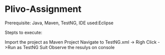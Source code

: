 # Plivo-Assignment

Prerequisite:
Java, Maven, TestNG, IDE used:Eclipse

Stepts to execute:

Import the project as Maven Project
Navigate to TestNG.xml -> Righ Click ->Run as TestNG Suit
Observe the resulys on console
